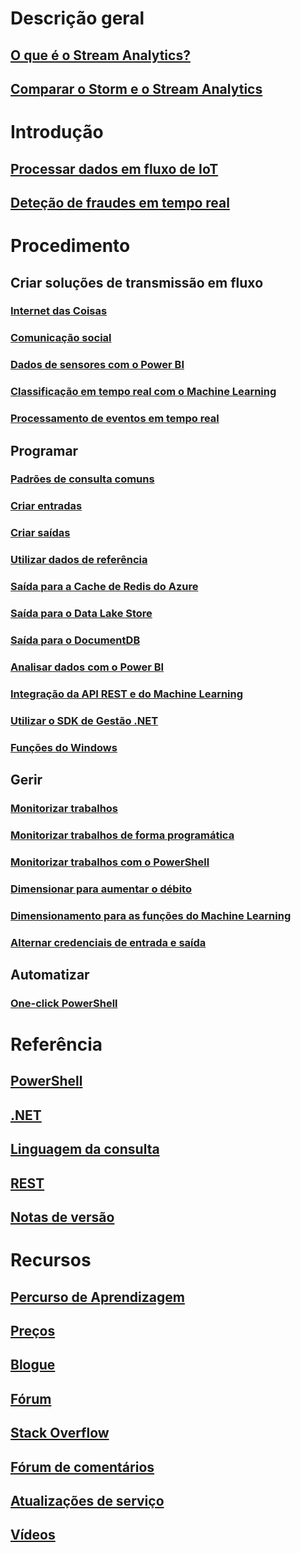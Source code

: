 # Descrição geral
## [O que é o Stream Analytics?](stream-analytics-introduction.md)
## [Comparar o Storm e o Stream Analytics](stream-analytics-comparison-storm.md)

# Introdução
## [Processar dados em fluxo de IoT](stream-analytics-get-started-with-azure-stream-analytics-to-process-data-from-iot-devices.md)
## [Deteção de fraudes em tempo real](stream-analytics-real-time-fraud-detection.md)

# Procedimento

## Criar soluções de transmissão em fluxo
### [Internet das Coisas](stream-analytics-build-an-iot-solution-using-stream-analytics.md)
### [Comunicação social](stream-analytics-twitter-sentiment-analysis-trends.md)
### [Dados de sensores com o Power BI](https://gallery.cortanaanalytics.com/Tutorial/Sensor-Data-Analytics-with-ASA-and-Power-BI-2?fromlegacydomain=1)
### [Classificação em tempo real com o Machine Learning](stream-analytics-machine-learning-integration-tutorial.md)
### [Processamento de eventos em tempo real](stream-analytics-real-time-event-processing-reference-architecture.md)

## Programar
### [Padrões de consulta comuns](stream-analytics-stream-analytics-query-patterns.md)
### [Criar entradas](stream-analytics-define-inputs.md)
### [Criar saídas](stream-analytics-define-outputs.md)
### [Utilizar dados de referência](stream-analytics-use-reference-data.md)
### [Saída para a Cache de Redis do Azure](stream-analytics-functions-redis.md)
### [Saída para o Data Lake Store](stream-analytics-data-lake-output.md)
### [Saída para o DocumentDB](stream-analytics-documentdb-output.md)
### [Analisar dados com o Power BI](stream-analytics-power-bi-dashboard.md)
### [Integração da API REST e do Machine Learning](stream-analytics-how-to-configure-azure-machine-learning-endpoints-in-stream-analytics.md)
### [Utilizar o SDK de Gestão .NET](stream-analytics-dotnet-management-sdk.md)
### [Funções do Windows](stream-analytics-window-functions.md)

## Gerir
### [Monitorizar trabalhos](stream-analytics-monitoring.md)
### [Monitorizar trabalhos de forma programática](stream-analytics-monitor-jobs.md)
### [Monitorizar trabalhos com o PowerShell](stream-analytics-monitor-and-manage-jobs-use-powershell.md)
### [Dimensionar para aumentar o débito](stream-analytics-scale-jobs.md)
### [Dimensionamento para as funções do Machine Learning](stream-analytics-scale-with-machine-learning-functions.md)
### [Alternar credenciais de entrada e saída](stream-analytics-login-credentials-inputs-outputs.md)

## Automatizar
### [One-click PowerShell](https://github.com/Azure/azure-stream-analytics/tree/master/Samples/ASAOneClick)

# Referência
## [PowerShell](/powershell/azureps-cmdlets-docs/)
## [.NET](/dotnet/api/)
## [Linguagem da consulta](https://msdn.microsoft.com/library/azure/dn834998)
## [REST](/rest/api/streamanalytics/)
## [Notas de versão](stream-analytics-release-notes.md)

# Recursos
## [Percurso de Aprendizagem](https://azure.microsoft.com/documentation/learning-paths/stream-analytics/)
## [Preços](https://azure.microsoft.com/pricing/details/stream-analytics/)
## [Blogue](http://blogs.msdn.com/b/streamanalytics/)
## [Fórum](https://social.msdn.microsoft.com/Forums/home?forum=AzureStreamAnalytics)
## [Stack Overflow](http://stackoverflow.com/questions/tagged/azure-stream-analytics)
## [Fórum de comentários](http://feedback.azure.com/forums/270577-azure-stream-analytics)
## [Atualizações de serviço](https://azure.microsoft.com/updates/?product=stream-analytics)
## [Vídeos](https://azure.microsoft.com/documentation/videos/index/?services=stream-analytics)


<!--HONumber=Nov16_HO2-->


